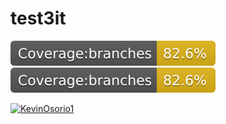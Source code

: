 # test3it

![branches](./badges/badge-branches.svg)
<img src="./badges/badge-branches.svg">



[![KevinOsorio1](https://circleci.com/gh/kevinOsorio1/test3it.svg?style=svg)](https://app.circleci.com/pipelines/github/kevinOsorio1/test3it?branch=master&filter=all&status=none&status=success)

